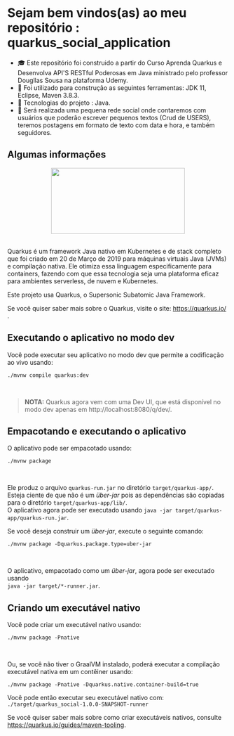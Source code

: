 # Sejam bem vindos(as) ao meu repositório : quarkus_social_application


- :mortar_board: Este repositório foi construido a partir do Curso Aprenda Quarkus e Desenvolva API'S RESTful Poderosas em Java ministrado pelo professor Dougllas Sousa na plataforma Udemy.  
- :construction: Foi utilizado para construção as seguintes ferramentas: JDK 11, Eclipse, Maven 3.8.3.
- :hammer: Tecnologias do projeto : Java.  
- :memo: Será realizada uma pequena rede social onde contaremos com usuários que poderão escrever pequenos textos (Crud de USERS), teremos postagens em formato de texto com data e hora, e também seguidores. 

<h2>Algumas informações</h2>

<p align="center">
<img align="center" width="305" height="150" src="https://design.jboss.org/quarkus/logo/final/PNG/quarkus_logo_vertical_rgb_1280px_default.png">
</p>
<br>
Quarkus é um  framework Java nativo em Kubernetes e de stack completo que foi  criado em 20 de Março de 2019 para máquinas virtuais Java (JVMs) e compilação nativa. Ele otimiza essa linguagem especificamente para containers, fazendo com que essa tecnologia seja uma plataforma eficaz para ambientes serverless, de nuvem e Kubernetes.

Este projeto usa Quarkus, o Supersonic Subatomic Java Framework.

Se você quiser saber mais sobre o Quarkus, visite o site: https://quarkus.io/ .

## Executando o aplicativo no modo dev

Você pode executar seu aplicativo no modo dev que permite a codificação ao vivo usando:
<br>
```shell script
./mvnw compile quarkus:dev
```
<br>

> <strong>**NOTA:</strong>** Quarkus agora vem com uma Dev UI, que está disponível no modo dev apenas em http://localhost:8080/q/dev/.

## Empacotando e executando o aplicativo

O aplicativo pode ser empacotado usando:
<br>
```shell script
./mvnw package
```
<br>

Ele produz o arquivo `quarkus-run.jar` no diretório `target/quarkus-app/`.
<br>
Esteja ciente de que não é um _über-jar_ pois as dependências são copiadas para o diretório `target/quarkus-app/lib/`.
<br>
O aplicativo agora pode ser executado usando `java -jar target/quarkus-app/quarkus-run.jar`.

Se você deseja construir um _über-jar_, execute o seguinte comando:
<br>
```shell script
./mvnw package -Dquarkus.package.type=uber-jar
```
<br>

O aplicativo, empacotado como um _über-jar_, agora pode ser executado usando 
<br>`java -jar target/*-runner.jar`.<br>

## Criando um executável nativo

Você pode criar um executável nativo usando:
<br>
```shell script
./mvnw package -Pnative
```
<br>

Ou, se você não tiver o GraalVM instalado, poderá executar a compilação executável nativa em um contêiner usando:
<br>
```shell script
./mvnw package -Pnative -Dquarkus.native.container-build=true
```

Você pode então executar seu executável nativo com: `./target/quarkus_social-1.0.0-SNAPSHOT-runner`

Se você quiser saber mais sobre como criar executáveis ​​nativos, consulte https://quarkus.io/guides/maven-tooling.

